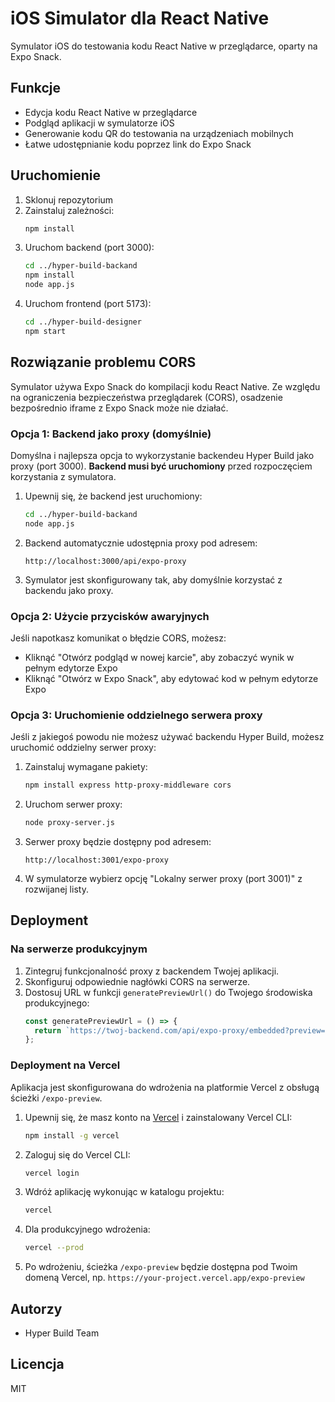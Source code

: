 # iOS Simulator dla React Native

Symulator iOS do testowania kodu React Native w przeglądarce, oparty na Expo Snack.

## Funkcje

- Edycja kodu React Native w przeglądarce
- Podgląd aplikacji w symulatorze iOS
- Generowanie kodu QR do testowania na urządzeniach mobilnych
- Łatwe udostępnianie kodu poprzez link do Expo Snack

## Uruchomienie

1. Sklonuj repozytorium
2. Zainstaluj zależności:
   ```bash
   npm install
   ```
3. Uruchom backend (port 3000):
   ```bash
   cd ../hyper-build-backand
   npm install
   node app.js
   ```
4. Uruchom frontend (port 5173):
   ```bash
   cd ../hyper-build-designer
   npm start
   ```

## Rozwiązanie problemu CORS

Symulator używa Expo Snack do kompilacji kodu React Native. Ze względu na ograniczenia bezpieczeństwa przeglądarek (CORS), osadzenie bezpośrednio iframe z Expo Snack może nie działać.

### Opcja 1: Backend jako proxy (domyślnie)

Domyślna i najlepsza opcja to wykorzystanie backendeu Hyper Build jako proxy (port 3000). 
**Backend musi być uruchomiony** przed rozpoczęciem korzystania z symulatora.

1. Upewnij się, że backend jest uruchomiony:
   ```bash
   cd ../hyper-build-backand
   node app.js
   ```

2. Backend automatycznie udostępnia proxy pod adresem:
   ```
   http://localhost:3000/api/expo-proxy
   ```

3. Symulator jest skonfigurowany tak, aby domyślnie korzystać z backendu jako proxy.

### Opcja 2: Użycie przycisków awaryjnych

Jeśli napotkasz komunikat o błędzie CORS, możesz:
- Kliknąć "Otwórz podgląd w nowej karcie", aby zobaczyć wynik w pełnym edytorze Expo
- Kliknąć "Otwórz w Expo Snack", aby edytować kod w pełnym edytorze Expo

### Opcja 3: Uruchomienie oddzielnego serwera proxy

Jeśli z jakiegoś powodu nie możesz używać backendu Hyper Build, możesz uruchomić oddzielny serwer proxy:

1. Zainstaluj wymagane pakiety:
   ```bash
   npm install express http-proxy-middleware cors
   ```

2. Uruchom serwer proxy:
   ```bash
   node proxy-server.js
   ```

3. Serwer proxy będzie dostępny pod adresem:
   ```
   http://localhost:3001/expo-proxy
   ```

4. W symulatorze wybierz opcję "Lokalny serwer proxy (port 3001)" z rozwijanej listy.

## Deployment

### Na serwerze produkcyjnym

1. Zintegruj funkcjonalność proxy z backendem Twojej aplikacji.
2. Skonfiguruj odpowiednie nagłówki CORS na serwerze.
3. Dostosuj URL w funkcji `generatePreviewUrl()` do Twojego środowiska produkcyjnego:
   ```javascript
   const generatePreviewUrl = () => {
     return `https://twoj-backend.com/api/expo-proxy/embedded?preview=true&platform=ios&code=${encodeURIComponent(userCode)}`;
   };
   ```

### Deployment na Vercel

Aplikacja jest skonfigurowana do wdrożenia na platformie Vercel z obsługą ścieżki `/expo-preview`.

1. Upewnij się, że masz konto na [Vercel](https://vercel.com) i zainstalowany Vercel CLI:
   ```bash
   npm install -g vercel
   ```

2. Zaloguj się do Vercel CLI:
   ```bash
   vercel login
   ```

3. Wdróż aplikację wykonując w katalogu projektu:
   ```bash
   vercel
   ```

4. Dla produkcyjnego wdrożenia:
   ```bash
   vercel --prod
   ```

5. Po wdrożeniu, ścieżka `/expo-preview` będzie dostępna pod Twoim domeną Vercel, np. `https://your-project.vercel.app/expo-preview`

## Autorzy

- Hyper Build Team

## Licencja

MIT
